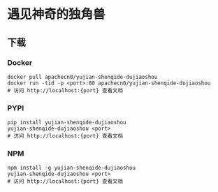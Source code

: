 # 遇见神奇的独角兽

## 下载

### Docker

```
docker pull apachecn0/yujian-shenqide-dujiaoshou
docker run -tid -p <port>:80 apachecn0/yujian-shenqide-dujiaoshou
# 访问 http://localhost:{port} 查看文档
```

### PYPI

```
pip install yujian-shenqide-dujiaoshou
yujian-shenqide-dujiaoshou <port>
# 访问 http://localhost:{port} 查看文档
```

### NPM

```
npm install -g yujian-shenqide-dujiaoshou
yujian-shenqide-dujiaoshou <port>
# 访问 http://localhost:{port} 查看文档
```